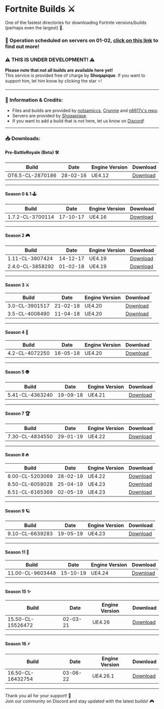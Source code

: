 # Fortnite Builds ⚔️

One of the fastest directories for downloading Fortnite versions/builds (perhaps even the largest) 💨.

### 🚩 Operation scheduled on servers on 01-02, [click on this link](https://uptime.galaxiafn.co.uk/maintenance/505159) to find out more!

### ⚠️ **THIS IS UNDER DEVELOPMENT!** ⚠️  
**Please note that not all builds are available here yet!**  
This service is provided free of charge by **Shoqapique**. If you want to support him, let him know by clicking the star ⭐️!

---

### 📝 **Information & Credits:**
- Files and builds are provided by [notsamiccs](https://github.com/notsamicc/Fortnite-Builds), [Crunnie](https://github.com/Crunnie) and [n6617x's repo](https://github.com/n6617x/Fortnitebuilds).
- Servers are provided by [Shoqapique](https://github.com/Shoqaratio).
- If you want to add a build that is not here, let us know on [Discord](https://discord.gg/KsNdAmqYsy)!

---

### 📥 **Downloads:**

#### **Pre-BattleRoyale (Beta) 🛠️**
| **Build**                    | **Date**          | **Engine Version**     | **Download**                        |
|------------------------------|-------------------|-----------------------|-------------------------------------|
| OT6.5-CL-2870186              | 28-02-16          | UE4.12        | [Download](https://galaxiafn.co.uk/0.6.5.zip) |

---

#### **Season 0 & 1 🕹️**
| **Build**                    | **Date**          | **Engine Version**     | **Download**                        |
|------------------------------|-------------------|-----------------------|-------------------------------------|
| 1.7.2-CL-3700114              | 17-10-17          | UE4.16        | [Download](https://galaxiafn.co.uk/1.7.2.zip) |

---

#### **Season 2 🎮**
| **Build**                    | **Date**          | **Engine Version**     | **Download**                        |
|------------------------------|-------------------|-----------------------|-------------------------------------|
| 1.11-CL-3807424               | 14-12-17          | UE4.19        | [Download](https://galaxiafn.co.uk/1.11.zip) |
| 2.4.0-CL-3858292              | 01-02-18          | UE4.19        | [Download](https://galaxiafn.co.uk/2.4.0.zip) |

---

#### **Season 3 ⚔️**
| **Build**                    | **Date**          | **Engine Version**     | **Download**                        |
|------------------------------|-------------------|-----------------------|-------------------------------------|
| 3.0-CL-3901517                | 21-02-18          | UE4.20        | [Download](https://galaxiafn.co.uk/3.0.zip) |
| 3.5-CL-4008490                | 11-04-18          | UE4.20        | [Download](https://galaxiafn.co.uk/3.5.zip) |

---

#### **Season 4 🎉**
| **Build**                    | **Date**          | **Engine Version**     | **Download**                        |
|------------------------------|-------------------|-----------------------|-------------------------------------|
| 4.2-CL-4072250                | 16-05-18          | UE4.20        | [Download](https://galaxiafn.co.uk/4.2.zip) |

---

#### **Season 5 👽**
| **Build**                    | **Date**          | **Engine Version**     | **Download**                        |
|------------------------------|-------------------|-----------------------|-------------------------------------|
| 5.41-CL-4363240                | 19-09-18          | UE4.21        | [Download](https://galaxiafn.co.uk/5.41.zip) |

---

#### **Season 7 🏆**
| **Build**                    | **Date**          | **Engine Version**     | **Download**                        |
|------------------------------|-------------------|-----------------------|-------------------------------------|
| 7.30-CL-4834550               | 29-01-19          | UE4.22        | [Download](https://galaxiafn.co.uk/7.30.zip) |

---

#### **Season 8 🔥**
| **Build**                    | **Date**          | **Engine Version**     | **Download**                        |
|------------------------------|-------------------|-----------------------|-------------------------------------|
| 8.00-CL-5203069               | 28-02-19          | UE4.22                | [Download](https://galaxiafn.co.uk/8.00.zip) |
| 8.50-CL-6058028               | 25-04-19          | UE4.23                | [Download](https://galaxiafn.co.uk/8.50.zip) |
| 8.51-CL-6165369               | 02-05-19          | UE4.23                | [Download](https://galaxiafn.co.uk/8.51.zip) |

---

#### **Season 9 🪐**
| **Build**                    | **Date**          | **Engine Version**     | **Download**                        |
|------------------------------|-------------------|-----------------------|-------------------------------------|
| 9.10-CL-6639283               | 19-05-19          | UE4.23                | [Download](https://galaxiafn.co.uk/9.10.zip) |

---

#### **Season 11 🏅**
| **Build**                    | **Date**          | **Engine Version**     | **Download**                        |
|------------------------------|-------------------|-----------------------|-------------------------------------|
| 11.00-CL-9603448              | 15-10-19          | UE4.24                | [Download](https://galaxiafn.co.uk/11.00.zip) |

---

#### **Season 15 ✨**
| **Build**                    | **Date**          | **Engine Version**     | **Download**                        |
|------------------------------|-------------------|-----------------------|-------------------------------------|
| 15.50-CL-15526472              | 02-03-21          | UE4.26                | [Download](https://galaxiafn.co.uk/15.50.zip) |

---

#### **Season 16 ⚡**
| **Build**                    | **Date**          | **Engine Version**     | **Download**                        |
|------------------------------|-------------------|-----------------------|-------------------------------------|
| 16.50-CL-16432754              | 03-06-22          | UE4.26.1                | [Download](https://galaxiafn.co.uk/16.50.zip) |

---

Thank you all for your support! 🙏  
Join our community on Discord and stay updated with the latest builds! 🎮
